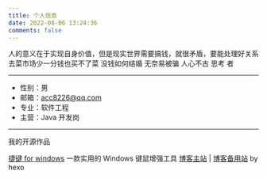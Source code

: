 ```yaml
---
title: 个人信息
date: 2022-08-06 13:24:36
comments: false
---
```


人的意义在于实现自身价值，但是现实世界需要搞钱，就很矛盾，要能处理好关系
去菜市场少一分钱也买不了菜
没钱如何结婚
无奈易被骗
人心不古
思考
者

- - -

* 性别：男
* 邮箱：[acc8226@qq.com](mailto:acc8226@qq.com)
* 专业：软件工程
* 主营：Java 开发岗

- - -

我的开源作品

[捷键 for windows](http://acc8226.test.upcdn.net) 一款实用的 Windows 键鼠增强工具
[博客主站](https://feipig.fun/) | [博客备用站](https://acc8226.onrender.com/) by hexo
